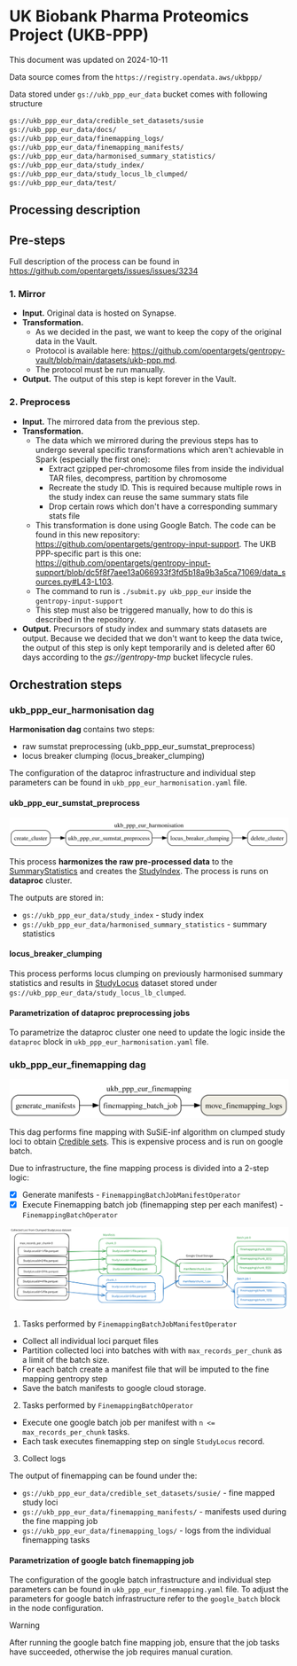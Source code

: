 # UK Biobank Pharma Proteomics Project (UKB-PPP)

This document was updated on 2024-10-11

Data source comes from the `https://registry.opendata.aws/ukbppp/`

Data stored under `gs://ukb_ppp_eur_data` bucket comes with following structure

```
gs://ukb_ppp_eur_data/credible_set_datasets/susie
gs://ukb_ppp_eur_data/docs/
gs://ukb_ppp_eur_data/finemapping_logs/
gs://ukb_ppp_eur_data/finemapping_manifests/
gs://ukb_ppp_eur_data/harmonised_summary_statistics/
gs://ukb_ppp_eur_data/study_index/
gs://ukb_ppp_eur_data/study_locus_lb_clumped/
gs://ukb_ppp_eur_data/test/
```

## Processing description

## Pre-steps

Full description of the process can be found in https://github.com/opentargets/issues/issues/3234

### 1. Mirror

- **Input.** Original data is hosted on Synapse.
- **Transformation.**
  - As we decided in the past, we want to keep the copy of the original data in the Vault.
  - Protocol is available here: https://github.com/opentargets/gentropy-vault/blob/main/datasets/ukb-ppp.md.
  - The protocol must be run manually.
- **Output.** The output of this step is kept forever in the Vault.

### 2. Preprocess

- **Input.** The mirrored data from the previous step.
- **Transformation.**
  - The data which we mirrored during the previous steps has to undergo several specific transformations which aren't achievable in Spark (especially the first one):
    - Extract gzipped per-chromosome files from inside the individual TAR files, decompress, partition by chromosome
    - Recreate the study ID. This is required because multiple rows in the study index can reuse the same summary stats file
    - Drop certain rows which don't have a corresponding summary stats file
  - This transformation is done using Google Batch. The code can be found in this new repository: https://github.com/opentargets/gentropy-input-support. The UKB PPP-specific part is this one: https://github.com/opentargets/gentropy-input-support/blob/dc5f8f7aee13a066933f3fd5b18a9b3a5ca71069/data_sources.py#L43-L103.
  - The command to run is `./submit.py ukb_ppp_eur` inside the `gentropy-input-support`
  - This step must also be triggered manually, how to do this is described in the repository.
- **Output.** Precursors of study index and summary stats datasets are output. Because we decided that we don't want to keep the data twice, the output of this step is only kept temporarily and is deleted after 60 days according to the _gs://gentropy-tmp_ bucket lifecycle rules.

## Orchestration steps

### ukb_ppp_eur_harmonisation dag

**Harmonisation dag** contains two steps:

- raw sumstat preprocessing (ukb_ppp_eur_sumstat_preprocess)
- locus breaker clumping (locus_breaker_clumping)

The configuration of the dataproc infrastructure and individual step parameters can be found in `ukb_ppp_eur_harmonisation.yaml` file.

#### ukb_ppp_eur_sumstat_preprocess

![harmonisation dag](ukb_ppp_eur_harmonisation.svg)

This process **harmonizes the raw pre-processed data** to the [SummaryStatistics](https://opentargets.github.io/gentropy/python_api/datasets/summary_statistics/) and creates the [StudyIndex](https://opentargets.github.io/gentropy/python_api/datasets/study_index/).
The process is runs on **dataproc** cluster.

The outputs are stored in:

- `gs://ukb_ppp_eur_data/study_index` - study index
- `gs://ukb_ppp_eur_data/harmonised_summary_statistics` - summary statistics

#### locus_breaker_clumping

This process performs locus clumping on previously harmonised summary statistics and results in [StudyLocus](https://opentargets.github.io/gentropy/python_api/datasets/study_locus/) dataset stored under `gs://ukb_ppp_eur_data/study_locus_lb_clumped`.

#### Parametrization of dataproc preprocessing jobs

To parametrize the dataproc cluster one need to update the logic inside the `dataproc` block in `ukb_ppp_eur_harmonisation.yaml` file.

### ukb_ppp_eur_finemapping dag

![finemapping dag](ukb_ppp_eur_finemapping.svg)

This dag performs fine mapping with SuSiE-inf algorithm on clumped study loci to obtain [Credible sets](https://opentargets.github.io/gentropy/python_api/datasets/study_locus/). This is expensive process and is run on google batch.

Due to infrastructure, the fine mapping process is divided into a 2-step logic:

- [x] Generate manifests - `FinemappingBatchJobManifestOperator`
- [x] Execute Finemapping batch job (finemapping step per each manifest) - `FinemappingBatchOperator`

![finemapping](finemapping.svg)

1. Tasks performed by `FinemappingBatchJobManifestOperator`

- Collect all individual loci parquet files
- Partition collected loci into batches with with `max_records_per_chunk` as a limit of the batch size.
- For each batch create a manifest file that will be imputed to the fine mapping gentropy step
- Save the batch manifests to google cloud storage.

2. Tasks performed by `FinemappingBatchOperator`

- Execute one google batch job per manifest with `n <= max_records_per_chunk` tasks.
- Each task executes finemapping step on single `StudyLocus` record.

3. Collect logs

The output of finemapping can be found under the:

- `gs://ukb_ppp_eur_data/credible_set_datasets/susie/` - fine mapped study loci
- `gs://ukb_ppp_eur_data/finemapping_manifests/` - manifests used during the fine mapping job
- `gs://ukb_ppp_eur_data/finemapping_logs/` - logs from the individual finemapping tasks

#### Parametrization of google batch finemapping job

The configuration of the google batch infrastructure and individual step parameters can be found in `ukb_ppp_eur_finemapping.yaml` file.
To adjust the parameters for google batch infrastructure refer to the `google_batch` block in the node configuration.

> [!WARNING]
> After running the google batch fine mapping job, ensure that the job tasks have succeeded, otherwise the job requires manual curation.
